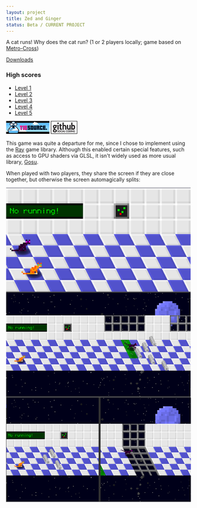 ```yaml
---
layout: project
title: Zed and Ginger
status: Beta / CURRENT PROJECT
---
```


A cat runs! Why does the cat run? (1 or 2 players locally; game based on [Metro-Cross])

[Downloads](releases/)

### High scores

* [Level 1](http://gamercv.com/games/15-zed-and-ginger-level-1)
* [Level 2](http://gamercv.com/games/16-zed-and-ginger-level-2)
* [Level 3](http://gamercv.com/games/17-zed-and-ginger-level-3)
* [Level 4](http://gamercv.com/games/18-zed-and-ginger-level-4)
* [Level 5](http://gamercv.com/games/19-zed-and-ginger-level-5)

[![TIGSource forum](/images/tigsource.png)](http://forums.tigsource.com/index.php?topic=20797.0 "TIGSource forum")
[![Github project](/images/github.png)](https://github.com/Spooner/zed_and_ginger "Github project")

This game was quite a departure for me, since I chose to implement using the [Ray] game library. Although this enabled certain special features, such as access to GPU shaders via GLSL, it isn't widely used as more usual library, [Gosu].

When played with two players, they share the screen if they are close together, but otherwise the screen automagically splits:

![Screenshot showing split-screen](/images/screenshots/zed_and_ginger_17-2-player-cameras.png "Split-screen with 2 players")

[Metro-cross]: http://en.wikipedia.org/wiki/Metro-Cross
[Ray]: http://mon-ouie.github.com/projects/ray.html
[Gosu]: http://www.libgosu.org/
